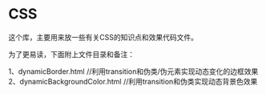 # CSS

这个库，主要用来放一些有关CSS的知识点和效果代码文件。

为了更易读，下面附上文件目录和备注：

1、dynamicBorder.html  //利用transition和伪类/伪元素实现动态变化的边框效果
2、dynamicBackgroundColor.html  //利用transition和伪类实现动态背景色效果
